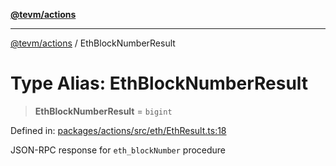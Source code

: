 [**@tevm/actions**](../README.md)

***

[@tevm/actions](../globals.md) / EthBlockNumberResult

# Type Alias: EthBlockNumberResult

> **EthBlockNumberResult** = `bigint`

Defined in: [packages/actions/src/eth/EthResult.ts:18](https://github.com/evmts/tevm-monorepo/blob/main/packages/actions/src/eth/EthResult.ts#L18)

JSON-RPC response for `eth_blockNumber` procedure
